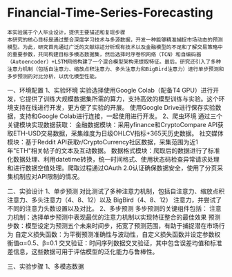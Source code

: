 # Financial-Time-Series-Forecasting
    本实验属于个人毕业设计，提供主要描述和复现步骤
    本研究的核心目标是通过整合深度学习技术与多源数据，开发一种能够精准捕捉市场动态的预测模型。为此，研究首先通过广泛的文献综述分析现有技术以及金融模型的不足和了解交易策略中的重要参数，共同构建目标多模态数据集，然后选择时序卷积网络（TCN）和自编码器（Autoencoder）+LSTM网络构建了一个混合模型架构来提取特征。最后，研究还引入了多种注意力机制（包括自注意力、缩放点积注意力、多头注意力和BigBird注意力）进行单步预测和多步预测的对比分析，以优化模型性能。

一、环境配置
    1、实验环境
    实验选择使用Google Colab（配备T4 GPU）进行开发，它提供了训练大规模数据集所需的算力，支持高效的模型训练与实验。这个环境支持在线进行开发，更方便了实验的开展。
    使用Google Drive进行保存实验数据，支持和Google Colab进行连接，一起使用进行开发。
    2、爬虫环境
    通过三个关键模块实现数据获取：
    金融数据模块：采用yfinance和CryptoCompare API获取ETH-USD交易数据，采集维度为日级OHLCV指标+365天历史数据。
    社交媒体模块：基于Reddit API获取r/CryptoCurrency社区数据，采集范围为近1年"ETH"相关帖子的文本及互动数据。
    数据格式模块：爬取后的数据进行了标准化数据处理、利用datetime转换，统一时间格式、使用状态码检查异常请求处理和进行数据空值处理。爬取过程通过OAuth 2.0认证确保数据安全，使用了分页采集机制应对API限制的情况。

二、实验设计
    1、单步预测
    对比测试了多种注意力机制，包括自注意力、缩放点积注意力、多头注意力（4、8、12）以及 BigBird（4、8、12） 注意力，并尝试了不同的注意力头数设置以及对比。
    2、多步预测
    多步预测的关键组件包括：
    注意力机制：选择单步预测中表现最优的注意力机制以实现特征整合的最佳效果
    预测步数：模型设定为预测五个未来时间步，拓宽了预测范围，有助于捕捉潜在市场行为
    自定义损失函数：为平衡预测准确性与波动性，自定义损失函数并设定参数权衡值α=0.5、β=0.1
    交叉验证：时间序列数据交叉验证，其中包含误差均值和标准差信息，这些数据可用于评估模型的泛化能力与鲁棒性。

三、实验步骤
    1、多模态数据

